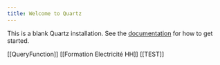 ```yaml
---
title: Welcome to Quartz
---
```


This is a blank Quartz installation.
See the [documentation](https://quartz.jzhao.xyz) for how to get started.


[[QueryFunction]]
[[Formation Electricité HH]]
[[TEST]]

